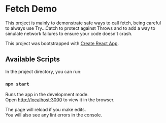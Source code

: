 # Fetch Demo

This project is mainly to demonstrate safe ways to call fetch, being careful to always use Try...Catch to protect against Throws and to add a way to simulate network failures to ensure your code doesn't crash.


This project was bootstrapped with [Create React App](https://github.com/facebook/create-react-app).

## Available Scripts

In the project directory, you can run:

### `npm start`

Runs the app in the development mode.\
Open [http://localhost:3000](http://localhost:3000) to view it in the browser.

The page will reload if you make edits.\
You will also see any lint errors in the console.

